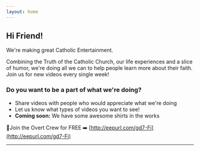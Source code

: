 ```yaml
---
layout: home
---
```


## Hi Friend!

We're making great Catholic Entertainment.

Combining the Truth of the Catholic Church, our life experiences and a slice of humor, we're doing all we can to help people learn more about their faith. Join us for new videos every single week!

### Do you want to be a part of what we're doing?
- Share videos with people who would appreciate what we're doing
- Let us know what types of videos you want to see!
- <strong>Coming soon:</strong> We have some awesome shirts in the works

🔴Join the Overt Crew for FREE ➡️ [http://eepurl.com/gd7-Fj](http://eepurl.com/gd7-Fj)

<hr>